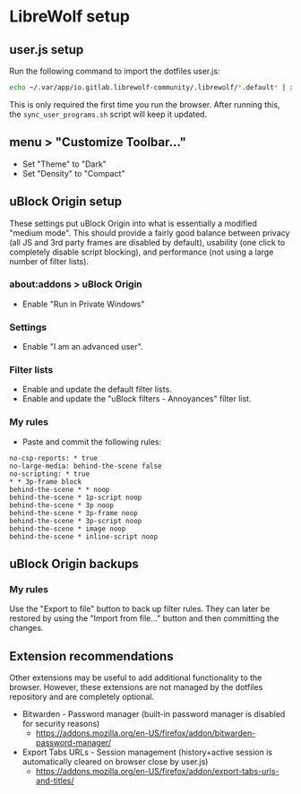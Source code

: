 # LibreWolf setup

## user.js setup
Run the following command to import the dotfiles user.js:
```bash
echo ~/.var/app/io.gitlab.librewolf-community/.librewolf/*.default* | xargs -n 1 cp -f ~/dotfiles/.config/librewolf/user.js
```
This is only required the first time you run the browser. After running this, the `sync_user_programs.sh` script will keep it updated.

## menu > "Customize Toolbar..."
- Set "Theme" to "Dark"
- Set "Density" to "Compact"

## uBlock Origin setup
These settings put uBlock Origin into what is essentially a modified "medium mode". This should provide a fairly good balance between privacy (all JS and 3rd party frames are disabled by default), usability (one click to completely disable script blocking), and performance (not using a large number of filter lists).

### about:addons > uBlock Origin
- Enable "Run in Private Windows"

### Settings
- Enable "I am an advanced user".

### Filter lists
- Enable and update the default filter lists.
- Enable and update the "uBlock filters - Annoyances" filter list.

### My rules
- Paste and commit the following rules:
```
no-csp-reports: * true
no-large-media: behind-the-scene false
no-scripting: * true
* * 3p-frame block
behind-the-scene * * noop
behind-the-scene * 1p-script noop
behind-the-scene * 3p noop
behind-the-scene * 3p-frame noop
behind-the-scene * 3p-script noop
behind-the-scene * image noop
behind-the-scene * inline-script noop
```

## uBlock Origin backups

### My rules
Use the "Export to file" button to back up filter rules. They can later be restored by using the "Import from file..." button and then committing the changes.

## Extension recommendations
Other extensions may be useful to add additional functionality to the browser. However, these extensions are not managed by the dotfiles repository and are completely optional.
- Bitwarden - Password manager (built-in password manager is disabled for security reasons)
  - https://addons.mozilla.org/en-US/firefox/addon/bitwarden-password-manager/
- Export Tabs URLs - Session management (history+active session is automatically cleared on browser close by user.js)
  - https://addons.mozilla.org/en-US/firefox/addon/export-tabs-urls-and-titles/
